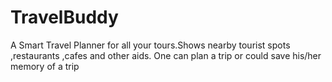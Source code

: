 # TravelBuddy
A Smart Travel Planner for all your tours.Shows nearby tourist spots ,restaurants ,cafes and other aids. One can plan a trip or could save his/her memory of a trip 
